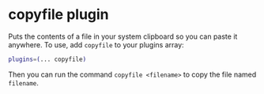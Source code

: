# copyfile plugin
Puts the contents of a file in your system clipboard so you can paste it anywhere.
To use, add `copyfile` to your plugins array:
```zsh
plugins=(... copyfile)
```
Then you can run the command `copyfile <filename>` to copy the file named `filename`.
